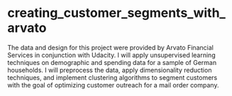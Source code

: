 # creating_customer_segments_with_arvato
The data and design for this project were provided by Arvato Financial Services in conjunction with Udacity. I will apply unsupervised learning techniques on demographic and spending data for a sample of German households. I will preprocess the data, apply dimensionality reduction techniques, and implement clustering algorithms to segment customers with the goal of optimizing customer outreach for a mail order company.
